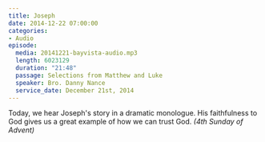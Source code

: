 ```yaml
---
title: Joseph
date: 2014-12-22 07:00:00
categories:
- Audio
episode:
  media: 20141221-bayvista-audio.mp3
  length: 6023129
  duration: "21:48"
  passage: Selections from Matthew and Luke
  speaker: Bro. Danny Nance
  service_date: December 21st, 2014
---
```

Today, we hear Joseph's story in a dramatic monologue. His faithfulness to God gives us a great example of how we can trust God. _(4th Sunday of Advent)_